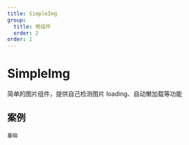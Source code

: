 ```yaml
---
title: SimpleImg
group:
  title: 微组件
  order: 2
order: 1
---
```


# SimpleImg

简单的图片组件，提供自己检测图片 loading、自动懒加载等功能

## 案例

<code src="./demo/index.tsx" description="可以打开 F12 查看图片的 src 属性，懒加载功能是否生效">基础</code>
